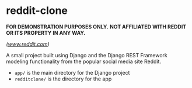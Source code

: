 # reddit-clone
 **FOR DEMONSTRATION PURPOSES ONLY.**
 **NOT AFFILIATED WITH REDDIT OR ITS PROPERTY IN ANY WAY.**
 
_(www.reddit.com)_

A small project built using Django and the Django REST Framework modeling functionality from the popular social media site Reddit.

* ```app/``` is the main directory for the Django project
* ```redditclone/``` is the directory for the app
